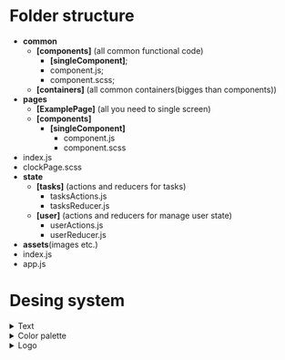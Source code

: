 # Folder structure

- **common**
  - **[components]** (all common functional code)
    - **[singleComponent]**;
    - component.js;
    - component.scss;
  - **[containers]** (all common containers(bigges than components))
- **pages**
  - **[ExamplePage]** (all you need to single screen)
  - **[components]**
  	- **[singleComponent]**
 	 	- component.js
  		- component.scss
 - index.js
 - clockPage.scss
- **state**
  - **[tasks]** (actions and reducers for tasks)
    - tasksActions.js
    - tasksReducer.js
  - **[user]** (actions and reducers for manage user state)
    - userActions.js
    - userReducer.js
- **assets**(images etc.)
- index.js
- app.js

# Desing system

<details><summary>Text</summary>
		 Header
		 <ul>
		 <li>size: '26px' </li>
		 <li>font: 'Roboto' </li>
		 <li>color: '#808080' </li>
		 <li>weight: '700' </li>
		 <li>style: 'normal' </li>
		 <li>letter-spacing: '0.02em' </li>
		 </ul>
		 Button
		 <ul>
		 <li>size: '26px' </li>
		 <li>font: 'Roboto' </li>
		 <li>color: '#808080' </li>
		 <li>weight: '700' </li>
		 <li>style: 'normal' </li>
		 <li>letter-spacing: '0.02em' </li>
		 </ul>
	     Checkbox
		 <ul>
		 <li>size: '18px' </li>
		 <li>font: 'Roboto' </li>
		 <li>color: '#4D4D4D' </li>
		 <li>weight: '400' </li>
		 <li>style: 'normal' </li>
		 <li>letter-spacing: '0.02em' </li>
		 </ul>
</details>

<details><summary>Color palette</summary>
		 Primary:
		 <ul>
		 <li> 100: '#EDEBFB' </li>
		 <li> 200: '#DBD7F7' </li>
		 <li> 300: '#C9C3F3' </li>
		 <li> 400: '#B8AFEF' </li>
		 <li> 500: '#A69CEB' </li>
		 <li> 600: '#9488E7' </li>
		 <li> 700: '#8374E3' </li>
		 <li> 800: '#7160DF' </li>
		 <li> 900: '#5F4CDB' </li>
		 <li> 1000: '#4E39D8' </li>
		</ul>
 		Accent:
		 <ul>
		 <li> 100: '#FFDA58' </li>
		 <li> 200: '#37DBFF' </li>
		 <li> 300: '#E791FE' </li>
		 </ul>
		 Gray:
		 <ul>
		 <li> 100: '#E5E5E5' </li>
		 <li> 200: '#CCCCCC' </li>
		 <li> 300: '#B3B3B3' </li>
		 <li> 400: '#999999' </li>
		 <li> 500: '#808080' </li>
		 <li> 600: '#4D4D4D' </li>
		 <li> 700: '#343434' </li>
		 <li> 800: '#1B1B1B' </li>
		 <li> 900: '#020202' </li>
		</ul>
		 White:
		 <ul>
		 <li> 100: '#FFFFFF' </li>
		 <li> 200: '#FDFDFE' </li>
		 <li> 300: '#F7F7FD' </li>
		 <li> 400: '#F4F3FC' </li>
		 <li> 500: '#F2F1FC' </li>
		 <li> 600: '#F0EFFB' </li>
		 <li> 700: '#EEEDFB' </li> 
		</ul>
</details>
<details><summary>Logo</summary>
		 Small:
		 <ul>
		 <li>size: '50px' </li>
		 <li>font: 'Roboto' </li>
		 <li>color: '#020202' </li>
		 <li>weight: 'bold' </li>
		 <li>style: 'normal' </li>
		 </ul>
		Big:
		 <ul>
		 <li>size: '120px' </li>
		 <li>font: 'Roboto' </li>
		 <li>color: '#020202' </li>
		 <li>weight: 'bold' </li>
		 <li>style: 'normal' </li>
		 </ul>
</details>
